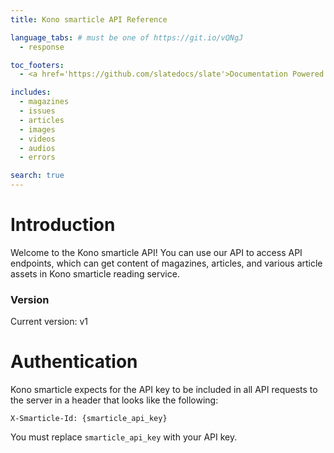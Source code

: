 ```yaml
---
title: Kono smarticle API Reference

language_tabs: # must be one of https://git.io/vQNgJ
  - response

toc_footers:
  - <a href='https://github.com/slatedocs/slate'>Documentation Powered by Slate</a>

includes:
  - magazines
  - issues
  - articles
  - images
  - videos
  - audios
  - errors

search: true
---
```


# Introduction

Welcome to the Kono smarticle API! You can use our API to access API endpoints, which can get content of magazines, articles, and various article assets in Kono smarticle reading service.

### Version

Current version: v1

# Authentication

Kono smarticle expects for the API key to be included in all API requests to the server in a header that looks like the following:

`X-Smarticle-Id: {smarticle_api_key}`

You must replace <code>smarticle_api_key</code> with your API key.
